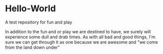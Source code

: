 # Hello-World
A test repository for fun and play

In addition to the fun and or play we are destined to have, we surely will experience some dull and drab times. As with all bad and good things, I'm sure we can get through it as one because we are awesome and "we come from the land down under"
